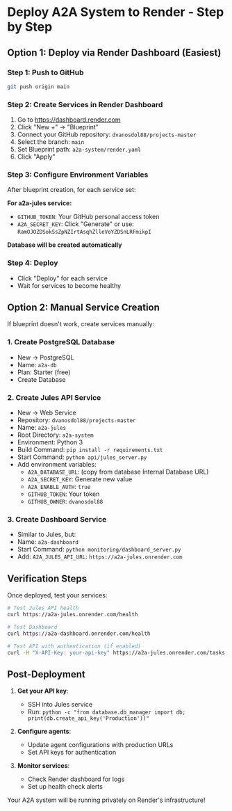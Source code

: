 # Deploy A2A System to Render - Step by Step

## Option 1: Deploy via Render Dashboard (Easiest)

### Step 1: Push to GitHub
```bash
git push origin main
```

### Step 2: Create Services in Render Dashboard

1. Go to https://dashboard.render.com
2. Click "New +" → "Blueprint"
3. Connect your GitHub repository: `dvanosdol88/projects-master`
4. Select the branch: `main`
5. Set Blueprint path: `a2a-system/render.yaml`
6. Click "Apply"

### Step 3: Configure Environment Variables

After blueprint creation, for each service set:

**For a2a-jules service:**
- `GITHUB_TOKEN`: Your GitHub personal access token
- `A2A_SECRET_KEY`: Click "Generate" or use: `RamOJOZDSokSsZpNZIrtAsqhZlleVoYZDSnLRFmikpI`

**Database will be created automatically**

### Step 4: Deploy
- Click "Deploy" for each service
- Wait for services to become healthy

## Option 2: Manual Service Creation

If blueprint doesn't work, create services manually:

### 1. Create PostgreSQL Database
- New → PostgreSQL
- Name: `a2a-db`
- Plan: Starter (free)
- Create Database

### 2. Create Jules API Service
- New → Web Service
- Repository: `dvanosdol88/projects-master`
- Name: `a2a-jules`
- Root Directory: `a2a-system`
- Environment: Python 3
- Build Command: `pip install -r requirements.txt`
- Start Command: `python api/jules_server.py`
- Add environment variables:
  - `A2A_DATABASE_URL`: (copy from database Internal Database URL)
  - `A2A_SECRET_KEY`: Generate new value
  - `A2A_ENABLE_AUTH`: `true`
  - `GITHUB_TOKEN`: Your token
  - `GITHUB_OWNER`: `dvanosdol88`

### 3. Create Dashboard Service
- Similar to Jules, but:
- Name: `a2a-dashboard`
- Start Command: `python monitoring/dashboard_server.py`
- Add: `A2A_JULES_API_URL`: `https://a2a-jules.onrender.com`

## Verification Steps

Once deployed, test your services:

```bash
# Test Jules API health
curl https://a2a-jules.onrender.com/health

# Test Dashboard
curl https://a2a-dashboard.onrender.com/health

# Test API with authentication (if enabled)
curl -H "X-API-Key: your-api-key" https://a2a-jules.onrender.com/tasks
```

## Post-Deployment

1. **Get your API key**:
   - SSH into Jules service
   - Run: `python -c "from database.db_manager import db; print(db.create_api_key('Production'))"`

2. **Configure agents**:
   - Update agent configurations with production URLs
   - Set API keys for authentication

3. **Monitor services**:
   - Check Render dashboard for logs
   - Set up health check alerts

Your A2A system will be running privately on Render's infrastructure!